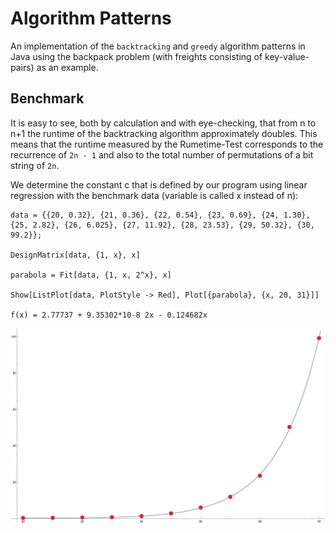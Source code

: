 # Algorithm Patterns

An implementation of the `backtracking` and `greedy` algorithm patterns in Java using the backpack problem (with freights consisting of key-value-pairs) as an example.

## Benchmark

It is easy to see, both by calculation and with eye-checking, that from n to n+1 the runtime of the backtracking algorithm approximately doubles.
This means that the runtime measured by the Rumetime-Test corresponds to the recurrence of `2n - 1` and also to the total number of permutations of a bit string of `2n`.

We determine the constant c that is defined by our program using linear regression with the benchmark data (variable is called x instead of n):
```!
data = {{20, 0.32}, {21, 0.36}, {22, 0.54}, {23, 0.69}, {24, 1.30}, {25, 2.82}, {26, 6.025}, {27, 11.92}, {28, 23.53}, {29, 50.32}, {30, 99.2}};

DesignMatrix[data, {1, x}, x]

parabola = Fit[data, {1, x, 2^x}, x]

Show[ListPlot[data, PlotStyle -> Red], Plot[{parabola}, {x, 20, 31}]]

f(x) = 2.77737 + 9.35302*10-8 2x - 0.124682x
```

![Benchmark](Benchmark.png)